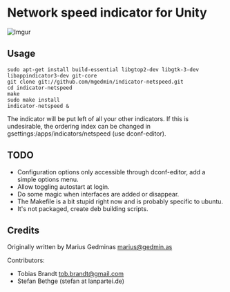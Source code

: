 Network speed indicator for Unity
=================================

![Imgur](http://i.imgur.com/r3Drb5k.png)

Usage
-----

```
sudo apt-get install build-essential libgtop2-dev libgtk-3-dev libappindicator3-dev git-core
git clone git://github.com/mgedmin/indicator-netspeed.git
cd indicator-netspeed
make
sudo make install
indicator-netspeed &
```

The indicator will be put left of all your other indicators. If this is undesirable, the ordering
index can be changed in gsettings:/apps/indicators/netspeed (use dconf-editor).


TODO
----

* Configuration options only accessible through dconf-editor, add a simple options menu.
* Allow toggling autostart at login.
* Do some magic when interfaces are added or disappear.
* The Makefile is a bit stupid right now and is probably specific to ubuntu.
* It's not packaged, create deb building scripts.

Credits
-------

Originally written by Marius Gedminas <marius@gedmin.as>

Contributors:

- Tobias Brandt <tob.brandt@gmail.com>
- Stefan Bethge (stefan at lanpartei.de)

